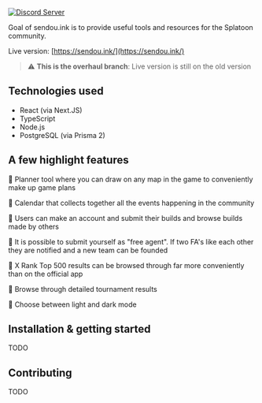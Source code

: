 [![Discord Server](https://discordapp.com/api/guilds/299182152161951744/embed.png)](https://discord.gg/sendou)

Goal of sendou.ink is to provide useful tools and resources for the Splatoon community.

Live version: [https://sendou.ink/](https://sendou.ink/)

> :warning: **This is the overhaul branch**: Live version is still on the old version

## Technologies used

- React (via Next.JS)
- TypeScript
- Node.js
- PostgreSQL (via Prisma 2)

## A few highlight features

🦑 Planner tool where you can draw on any map in the game to conveniently make up game plans

🦑 Calendar that collects together all the events happening in the community

🦑 Users can make an account and submit their builds and browse builds made by others

🦑 It is possible to submit yourself as "free agent". If two FA's like each other they are notified and a new team can be founded

🦑 X Rank Top 500 results can be browsed through far more conveniently than on the official app

🦑 Browse through detailed tournament results

🦑 Choose between light and dark mode

## Installation & getting started

TODO

## Contributing

TODO
